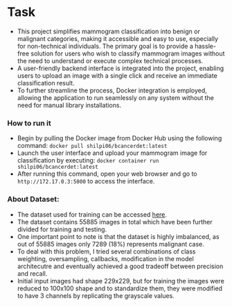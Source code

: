# Task 
- This project simplifies mammogram classification into benign or malignant categories, making it accessible and easy to use, especially for non-technical individuals. The primary goal is to provide a hassle-free solution for users who wish to classify mammogram images without the need to understand or execute complex technical processes.
- A user-friendly backend interface is integrated into the project, enabling users to upload an image with a single click and receive an immediate classification result.
- To further streamline the process, Docker integration is employed, allowing the application to run seamlessly on any system without the need for manual library installations.

### How to run it
- Begin by pulling the Docker image from Docker Hub using the following command: ``docker pull shilpi06/bcancerdet:latest``
- Launch the user interface and upload your mammogram image for classification by executing: ``docker container run shilpi06/bcancerdet:latest``
- After running this command, open your web browser and go to ``http://172.17.0.3:5000`` to access the interface.

### About Dataset: 
- The dataset used for training can be accessed [here](https://www.kaggle.com/datasets/skooch/ddsm-mammography). 
- The dataset contains 55885 images in total which have been further divided for training and testing. 
- One important point to note is that the dataset is highly imbalanced, as out of 55885 images only 7289 (18%) represents malignant case. 
- To deal with this problem, I tried several combinations of class weighting, oversampling, callbacks, modification in the model architecutre and eventually achieved a good tradeoff between precision and recall.
- Initial input images had shape 229x229, but for training the images were reduced to 100x100 shape and to standardize them, they were modified to have 3 channels by replicating the grayscale values. 

